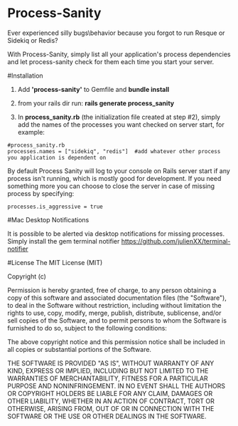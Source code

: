 
# Process-Sanity

Ever experienced silly bugs\behavior because you forgot to run Resque or Sidekiq or Redis?

With Process-Sanity, simply list all your application's process dependencies and let process-sanity check for them each time you start your server.

#Installation

1) Add **'process-sanity'** to Gemfile and **bundle install**

2) from your rails dir run: **rails generate process_sanity**

3) In **process_sanity.rb** (the initialization file created at step #2), simply add the names of the processes you want checked on server start, for example:

```
#process_sanity.rb
processes.names = ["sidekiq", "redis"]  #add whatever other process you application is dependent on
```

By default Process Sanity will log to your console on Rails server start if any process isn't running, which is mostly good for development. If you need something more you can choose to close the server in case of missing process by specifying: 

`processes.is_aggressive = true`

#Mac Desktop Notifications

It is possible to be alerted via desktop notifications for missing processes. Simply install the gem terminal notifier https://github.com/julienXX/terminal-notifier

#License
The MIT License (MIT)

Copyright (c) <year> <copyright holders>

Permission is hereby granted, free of charge, to any person obtaining a copy
of this software and associated documentation files (the "Software"), to deal
in the Software without restriction, including without limitation the rights
to use, copy, modify, merge, publish, distribute, sublicense, and/or sell
copies of the Software, and to permit persons to whom the Software is
furnished to do so, subject to the following conditions:

The above copyright notice and this permission notice shall be included in
all copies or substantial portions of the Software.

THE SOFTWARE IS PROVIDED "AS IS", WITHOUT WARRANTY OF ANY KIND, EXPRESS OR
IMPLIED, INCLUDING BUT NOT LIMITED TO THE WARRANTIES OF MERCHANTABILITY,
FITNESS FOR A PARTICULAR PURPOSE AND NONINFRINGEMENT. IN NO EVENT SHALL THE
AUTHORS OR COPYRIGHT HOLDERS BE LIABLE FOR ANY CLAIM, DAMAGES OR OTHER
LIABILITY, WHETHER IN AN ACTION OF CONTRACT, TORT OR OTHERWISE, ARISING FROM,
OUT OF OR IN CONNECTION WITH THE SOFTWARE OR THE USE OR OTHER DEALINGS IN
THE SOFTWARE.



